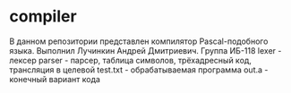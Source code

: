 # compiler
В данном репозитории представлен компилятор Pascal-подобного языка. Выполнил Лучинкин Андрей Дмитриевич. Группа ИБ-118
lexer - лексер
parser - парсер, таблица символов, трёхадресный код, трансляция в целевой
test.txt - обрабатываемая программа
out.a - конечный вариант кода 
